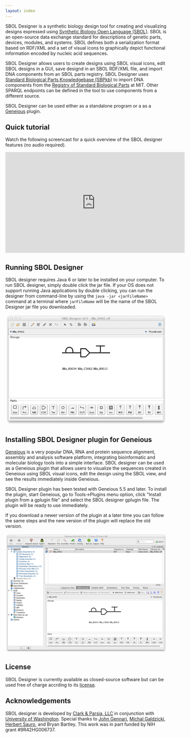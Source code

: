 ```yaml
---
layout: index
---
```


SBOL Designer is a synthetic biology design tool for creating and visualizing designs expressed using 
[Synthetic Biology Open Language (SBOL)](http://www.sbolstandard.org/). SBOL is an open-source data exchange 
standard for descriptions of genetic parts, devices, modules, and systems. SBOL defines both a serialization 
format based on RDF/XML and a set of visual icons to graphically depict functional information encoded by 
nucleic acid sequences.

SBOL Designer allows users to create designs using SBOL visual icons, edit SBOL designs in a GUI, save 
designd in an SBOL RDF/XML file, and import DNA components from an SBOL parts registry. SBOL Designer 
uses [Standard Biological Parts Knowledgebase (SBPkb)](https://sites.google.com/a/sbolstandard.org/sbol/libsbol/sbpkb)
to import DNA components from the [Registry of Standard Biological Parts](http://partsregistry.org/) at MIT.
Other SPARQL endpoints can be defined in the tool to use components from a different source.

SBOL Designer can be used either as a standalone program or a as a [Geneious](http://www.geneious.com/) plugin.

## Quick tutorial

Watch the following screencast for a quick overview of the SBOL designer features (no audio required).

<iframe width="560" height="315" src="http://www.youtube.com/embed/fHZw-PDG_R0" frameborder="0" allowfullscreen></iframe>

## Running SBOL Designer

SBOL designer requires Java 6 or later to be installed on your computer. To run SBOL designer, 
simply double click the jar file. If your OS does not support running Java applications by
double clicking, you can run the designer from command-line by using the `java -jar <jarFileName>`
command at a terminal where `jarFileName` will be the name of the SBOL Designer jar file you
downloaded.

![designer](images/designer.png)
 
## Installing SBOL Designer plugin for Geneious

[Geneious](http://www.geneious.com/) is a very popular DNA, RNA and protein sequence alignment, assembly and analysis 
software platform, integrating bioinformatic and molecular biology tools into a simple interface. SBOL
designer can be used as a Geneious plugin that allows users to visualize the sequences created in Geneious
using SBOL visual icons, edit the design using the SBOL view, and see the results immediately inside
Geneious.

SBOL Designer plugin has been tested with Geneious 5.5 and later. To install the plugin, start
Geneious, go to Tools->Plugins menu option, click "Install plugin from a gplugin file" and select 
the SBOL designer gplugin file. The plugin will be ready to use immediately.

If you download a newer version of the plugin at a later time you can follow the same steps and
the new version of the plugin will replace the old version.

![geneious](images/geneious.png)

## License

SBOL Designer is currently available as closed-source software but can be used free of charge accrding to its
[license](https://github.com/clarkparsia/sbol/blob/master/LICENSE.txt).  

## Acknowledgements

SBOL designer is developed by [Clark & Parsia, LLC](http://clarkparsia.com) in conjunction 
with [University of Washington](http://www.washington.edu). Special thanks to 
[John Gennari](http://faculty.washington.edu/gennari/), [Michal Galdzicki](http://faculty.washington.edu/mgaldzic/),
[Herbert Sauro](http://depts.washington.edu/bioe/people/core/sauro.html), and Bryan Bartley.
This work was in part funded by NIH grant #9R42HG006737.


